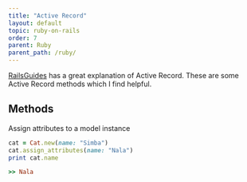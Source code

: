 ```yaml
---
title: "Active Record"
layout: default
topic: ruby-on-rails
order: 7
parent: Ruby
parent_path: /ruby/
---
```

[RailsGuides](https://guides.rubyonrails.org/active_record_basics.html) has a great explanation of Active Record. These are some Active Record methods which I find helpful.

## Methods
Assign attributes to a model instance
```ruby
cat = Cat.new(name: "Simba")
cat.assign_attributes(name: "Nala")
print cat.name

>> Nala
```